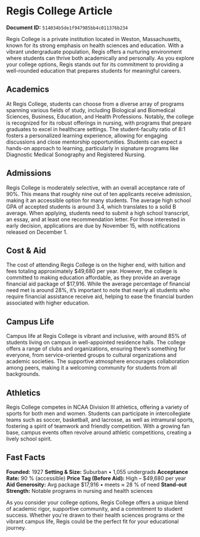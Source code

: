 # Regis College Article

**Document ID:** `514034b5de1f947985bb4c011376b234`

Regis College is a private institution located in Weston, Massachusetts, known for its strong emphasis on health sciences and education. With a vibrant undergraduate population, Regis offers a nurturing environment where students can thrive both academically and personally. As you explore your college options, Regis stands out for its commitment to providing a well-rounded education that prepares students for meaningful careers.

## Academics
At Regis College, students can choose from a diverse array of programs spanning various fields of study, including Biological and Biomedical Sciences, Business, Education, and Health Professions. Notably, the college is recognized for its robust offerings in nursing, with programs that prepare graduates to excel in healthcare settings. The student-faculty ratio of 8:1 fosters a personalized learning experience, allowing for engaging discussions and close mentorship opportunities. Students can expect a hands-on approach to learning, particularly in signature programs like Diagnostic Medical Sonography and Registered Nursing.

## Admissions
Regis College is moderately selective, with an overall acceptance rate of 90%. This means that roughly nine out of ten applicants receive admission, making it an accessible option for many students. The average high school GPA of accepted students is around 3.4, which translates to a solid B average. When applying, students need to submit a high school transcript, an essay, and at least one recommendation letter. For those interested in early decision, applications are due by November 15, with notifications released on December 1.

## Cost & Aid
The cost of attending Regis College is on the higher end, with tuition and fees totaling approximately $49,680 per year. However, the college is committed to making education affordable, as they provide an average financial aid package of $17,916. While the average percentage of financial need met is around 28%, it’s important to note that nearly all students who require financial assistance receive aid, helping to ease the financial burden associated with higher education.

## Campus Life
Campus life at Regis College is vibrant and inclusive, with around 85% of students living on campus in well-appointed residence halls. The college offers a range of clubs and organizations, ensuring there’s something for everyone, from service-oriented groups to cultural organizations and academic societies. The supportive atmosphere encourages collaboration among peers, making it a welcoming community for students from all backgrounds.

## Athletics
Regis College competes in NCAA Division III athletics, offering a variety of sports for both men and women. Students can participate in intercollegiate teams such as soccer, basketball, and lacrosse, as well as intramural sports, fostering a spirit of teamwork and friendly competition. With a growing fan base, campus events often revolve around athletic competitions, creating a lively school spirit.

## Fast Facts
**Founded:** 1927
**Setting & Size:** Suburban • 1,055 undergrads
**Acceptance Rate:** 90 % (accessible)
**Price Tag (Before Aid):** High – $49,680 per year
**Aid Generosity:** Avg package $17,916 • meets ≈ 28 % of need
**Stand-out Strength:** Notable programs in nursing and health sciences

As you consider your college options, Regis College offers a unique blend of academic rigor, supportive community, and a commitment to student success. Whether you're drawn to their health sciences programs or the vibrant campus life, Regis could be the perfect fit for your educational journey.
